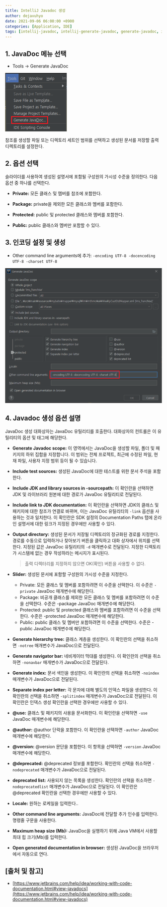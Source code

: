 ```yaml
---
title: IntelliJ Javadoc 생성
author: dejavuhyo
date: 2021-09-06 06:00:00 +0900
categories: [Application, IDE]
tags: [intellij-javadoc, intellij-generate-javadoc, generate-javadoc, intellij-javadoc-생성, javadoc-생성]
---
```


## 1. JavaDoc 메뉴 선택

* Tools → Generate JavaDoc

![menu](/assets/img/2021-09-06-intellij-generate-javadoc/menu.png)

참조를 생성할 파일 또는 디렉토리 세트인 범위를 선택하고 생성된 문서를 저장할 출력 디렉토리를 설정한다.

## 2. 옵션 선택
슬라이더를 사용하여 생성된 설명서에 포함될 구성원의 가시성 수준을 정의한다. 다음 옵션 중 하나를 선택한다.

* **Private:** 모든 클래스 및 멤버를 참조에 포함한다.

* **Package:** private을 제외한 모든 클래스와 멤버를 포함한다.

* **Protected:** public 및 protected 클래스와 멤버를 포함한다.

* **Public:** public 클래스와 멤버만 포함할 수 있다.

## 3. 인코딩 설정 및 생성

* Other command line arguments에 추가: `-encoding UTF-8 -docencoding UTF-8 -charset UTF-8`

![generate-javadoc](/assets/img/2021-09-06-intellij-generate-javadoc/generate-javadoc.png)

## 4. Javadoc 생성 옵션 설명
JavaDoc 생성 대화상자는 JavaDoc 유틸리티를 호출한다. 대화상자의 컨트롤은 이 유틸리티의 옵션 및 태그에 해당한다.

* **Generate Javadoc scope:** 이 영역에서는 JavaDoc을 생성할 파일, 폴더 및 패키지의 하위 집합을 지정합니다. 이 범위는 전체 프로젝트, 최근에 수정된 파일, 현재 파일, 사용자 지정 범위 등이 될 수 있습니다.

* **Include test sources:** 생성된 JavaDoc에 대한 테스트를 위한 문서 주석을 포함한다.

* **Include JDK and library sources in -sourcepath:** 이 확인란을 선택하면 JDK 및 라이브러리 원본에 대한 경로가 JavaDoc 유틸리티로 전달된다.

* **Include link to JDK documentation:** 이 확인란을 선택하면 JDK의 클래스 및 패키지에 대한 참조가 연결로 바뀌며, 이는 JavaDoc 유틸리티의 `-link` 옵션을 사용하는 것과 일치한다. 이 확인란은 SDK 설정의 Documentation Paths 탭에 온라인 설명서에 대한 링크가 지정된 경우에만 사용할 수 있다.

* **Output directory:** 생성된 문서가 저장될 디렉토리의 정규화된 경로를 지정한다. 경로를 수동으로 입력하거나 찾아보기 버튼을 클릭하고 대화 상자에서 위치를 선택한다. 지정된 값은 JavaDoc 유틸리티의 `-d` 매개변수로 전달된다. 지정한 디렉토리가 시스템에 없는 경우 작성하라는 메시지가 표시된다.

  > 출력 디렉터리를 지정하지 않으면 OK(확인) 버튼을 사용할 수 없다.

* **Slider:** 생성된 문서에 포함할 구성원의 가시성 수준을 지정한다.
  - Private: 모든 클래스 및 멤버를 포함하려면 이 수준을 선택한다. 이 수준은 `-private` JavaDoc 매개변수에 해당한다.
  - Package: 비공개 클래스를 제외한 모든 클래스 및 멤버를 포함하려면 이 수준을 선택한다. 수준은 -package JavaDoc 매개변수에 해당한다.
  - Protected: public 및 protected 클래스와 멤버를 포함하려면 이 수준을 선택한다. 수준은 -protected JavaDoc 매개변수에 해당한다.
  - Public: public 클래스 및 멤버만 포함하려면 이 수준을 선택한다. 수준은 -public JavaDoc 매개변수에 해당한다.

* **Generate hierarchy tree:** 클래스 계층을 생성한다. 이 확인란의 선택을 취소하면 `-notree` 매개변수가 JavaDoc으로 전달된다.

* **Generate navigator bar:** 네비게이터 막대를 생성한다. 이 확인란의 선택을 취소하면 `-nonavbar` 매개변수가 JavaDoc으로 전달된다.

* **Generate index:** 문서 색인을 생성한다. 이 확인란의 선택을 취소하면 `-noindex` 매개변수가 JavaDoc으로 전달된다.

* **Separate index per letter:** 각 문자에 대해 별도의 인덱스 파일을 생성한다. 이 확인란의 선택을 취소하면 `-splitindex` 매개변수가 JavaDoc으로 전달된다. 이 확인란은 인덱스 생성 확인란을 선택한 경우에만 사용할 수 있다.

* **@use:** 클래스 및 패키지의 사용을 문서화한다. 이 확인란을 선택하면 `-use` JavaDoc 매개변수에 해당한다.

* **@author:** @author 단락을 포함한다. 이 확인란을 선택하면 `-author` JavaDoc 매개변수에 해당한다.

* **@version:** @version 문단을 포함한다. 이 항목을 선택하면 `-version` JavaDoc 매개변수에 해당한다.

* **@deprecated:** @deprecated 정보를 포함한다. 확인란의 선택을 취소하면 `-nodeprecated` 매개변수가 JavaDoc으로 전달된다.

* **deprecated list:** 사용되지 않는 목록을 생성한다. 확인란의 선택을 취소하면 `-nodeprecatedlist` 매개변수가 JavaDoc으로 전달된다. 이 확인란은 @deprecated 확인란을 선택한 경우에만 사용할 수 있다.

* **Locale:** 원하는 로케일을 입력한다..

* **Other command line arguments:** JavaDoc에 전달할 추가 인수를 입력한다. 명령줄 구문을 사용한다.

* **Maximum heap size (Mb):** JavaDoc을 실행하기 위해 Java VM에서 사용할 최대 힙 크기(Mb)를 입력한다.

* **Open generated documentation in browser:** 생성된 JavaDoc을 브라우저에서 자동으로 연다.

## [출처 및 참고]
* [https://www.jetbrains.com/help/idea/working-with-code-documentation.html#view-javadocs](https://www.jetbrains.com/help/idea/working-with-code-documentation.html#view-javadocs)
